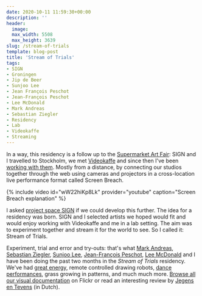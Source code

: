 ```yaml
---
date: 2020-10-11 11:59:30+00:00
description: ''
header:
  image: 
  max_width: 5508
  max_height: 3639
slug: /stream-of-trials
template: blog-post
title: 'Stream of Trials'
tags:
- SIGN
- Groningen
- Jip de Beer
- Sunjoo Lee
- Jean François Peschot
- Jean-François Peschot
- Lee McDonald
- Mark Andreas
- Sebastian Ziegler
- Residency
- Lab
- Videokaffe
- Streaming
---
```


In a way, this residency is a follow up to the [Supermarket Art Fair](../rediscover-stockholm/): SIGN and I travelled to Stockholm, we met [Videokaffe](http://www.videokaffe.com) and since then I've been [working with them](../art-teleported/). Mostly from a distance, by connecting our studios together through the web using cameras and projectors in a cross-location live performance format called Screen Breach.

{% include video id="wW22hiKp8Lk" provider="youtube" caption="Screen Breach explanation" %}

I asked [project space SIGN](https://sign2.nl) if we could develop this further. The idea for a residency was born. SIGN and I selected artists we hoped would fit and would enjoy working with Videokaffe and me in a lab setting. The aim was to experiment together and stream it for the world to see. So I called it: Stream of Trials.

Experiment, trial and error and try-outs: that's what [Mark Andreas](http://www.reactivesculpture.com), [Sebastian Ziegler](https://sebastianziegler.info), [Sunjoo Lee](https://sunjoolee.cargo.site), [Jean-François Peschot](http://jeanfrancoispeschot.com), [Lee McDonald](http://leemcdonald.co.uk) and I have been doing the past two months in the *Stream of Trials* residency. We've had [great energy](https://www.youtube.com/watch?v=7LgMupNMFZE), remote controlled drawing robots, [dance performances](https://www.youtube.com/watch?v=8pNhEOEhPH8), grass growing in patterns, and much much more. [Browse all our visual documentation](https://www.flickr.com/photos/170080136@N06/albums/72157715880233003) on Flickr or read an interesting review by [Jegens en Tevens](https://jegensentevens.nl/2020/09/steam-of-trial-and-error-sign/) (in Dutch).